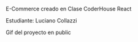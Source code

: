 E-Commerce creado en Clase CoderHouse React

Estudiante: Luciano Collazzi

Gif del proyecto en public
